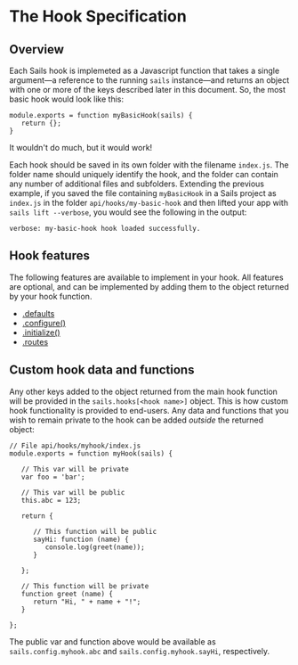 # The Hook Specification

## Overview

Each Sails hook is implemeted as a Javascript function that takes a single argument&mdash;a reference to the running `sails` instance&mdash;and returns an object with one or more of the keys described later in this document.  So, the most basic hook would look like this:

```
module.exports = function myBasicHook(sails) {
   return {};
}
```

It wouldn't do much, but it would work!  

Each hook should be saved in its own folder with the filename `index.js`.  The folder name should uniquely identify the hook, and the folder can contain any number of additional files and subfolders.  Extending the previous example, if you saved the file containing `myBasicHook` in a Sails project as `index.js` in the folder `api/hooks/my-basic-hook` and then lifted your app with `sails lift --verbose`, you would see the following in the output:

`verbose: my-basic-hook hook loaded successfully.`

## Hook features
The following features are available to implement in your hook.  All features are optional, and can be implemented by adding them to the object returned by your hook function.

* [.defaults](/#/documentation/concepts/extending-sails/Hooks/hookspec/defaults.html)
* [.configure()](/#/documentation/concepts/extending-sails/Hooks/hookspec/configure.html)
* [.initialize()](/#/documentation/concepts/extending-sails/Hooks/hookspec/initialize.html)
* [.routes](/#/documentation/concepts/extending-sails/Hooks/hookspec/routes.html)

## Custom hook data and functions

Any other keys added to the object returned from the main hook function will be provided in the `sails.hooks[<hook name>]` object.  This is how custom hook functionality is provided to end-users.  Any data and functions that you wish to remain private to the hook can be added *outside* the returned object:

```
// File api/hooks/myhook/index.js
module.exports = function myHook(sails) {

   // This var will be private
   var foo = 'bar';
   
   // This var will be public
   this.abc = 123;
   
   return {
   
      // This function will be public
      sayHi: function (name) {
         console.log(greet(name));
      }
   
   };
   
   // This function will be private
   function greet (name) {
      return "Hi, " + name + "!";
   }
   
};
```

The public var and function above would be available as `sails.config.myhook.abc` and `sails.config.myhook.sayHi`, respectively.

<docmeta name="uniqueID" value="Hooks75002">
<docmeta name="displayName" value="Hook Specification">
<docmeta name="stabilityIndex" value="3">
